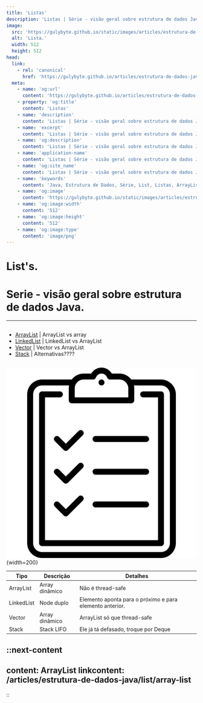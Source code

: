 ```yaml
---
title: 'Listas'
description: 'Listas | Série - visão geral sobre estrutura de dados Java.'
image:
  src: 'https://gulybyte.github.io/static/images/articles/estrutura-de-dados-java/lista.png'
  alt: 'Lista.'
  width: 512
  height: 512
head:
  link:
    - rel: 'canonical'
      href: 'https://gulybyte.github.io/articles/estrutura-de-dados-java'
  meta:
    - name: 'og:url'
      content: 'https://gulybyte.github.io/articles/estrutura-de-dados-java'
    - property: 'og:title'
      content: 'Listas'
    - name: 'description'
      content: 'Listas | Série - visão geral sobre estrutura de dados Java.'
    - name: 'excerpt'
      content: 'Listas | Série - visão geral sobre estrutura de dados Java.'
    - name: 'og:description'
      content: 'Listas | Série - visão geral sobre estrutura de dados Java.'
    - name: 'application-name'
      content: 'Listas | Série - visão geral sobre estrutura de dados Java.'
    - name: 'og:site_name'
      content: 'Listas | Série - visão geral sobre estrutura de dados Java.'
    - name: 'keywords'
      content: 'Java, Estrutura de Dados, Série, List, Listas, ArrayList, LinkedList, Vector, Stack'
    - name: 'og:image'
      content: 'https://gulybyte.github.io/static/images/articles/estrutura-de-dados-java/lista.png'
    - name: 'og:image:width'
      content: '512'
    - name: 'og:image:height'
      content: '512'
    - name: 'og:image:type'
      content: 'image/png'
---
```



# List's.

<h1 style="text-align: left; padding: 0em 0em !important; font-size: 2em">Serie - visão geral sobre estrutura de dados Java.</h1>

---

<div class="float-768-disable" style="float: left;">

- [ArrayList](/articles/estrutura-de-dados-java/list/array-list) | ArrayList vs array
- [LinkedList](/articles/estrutura-de-dados-java/list/linked-list) | LinkedList vs ArrayList
- [Vector](/articles/estrutura-de-dados-java/list/vector) | Vector vs ArrayList
- [Stack](/articles/estrutura-de-dados-java/list/stack) | Alternativas????

</div>

<div class="float-768-disable" style="float: right">

  ![Lista](/static/images/articles/estrutura-de-dados-java/lista.png){width=200}
</div>

<div class="clear-both"></div>
<div style="padding:1rem 0"></div>

| Tipo | Descrição | Detalhes |
| - | - | - |
| ArrayList | Array dinâmico | Não é thread-safe |
| LinkedList | Node duplo | Elemento aponta para o próximo e para elemento anterior. |
| Vector | Array dinâmico | ArrayList só que thread-safe |
| Stack | Stack LIFO | Ele já tá defasado, troque por Deque |

::next-content
---
content: ArrayList
linkcontent: /articles/estrutura-de-dados-java/list/array-list
---
::
